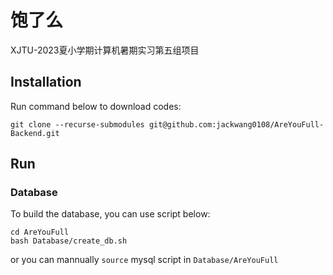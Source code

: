 # 饱了么

XJTU-2023夏小学期计算机暑期实习第五组项目



## Installation

Run command below to download codes:

```shell
git clone --recurse-submodules git@github.com:jackwang0108/AreYouFull-Backend.git
```





## Run

### Database

To build the database, you can use script below:

```shell
cd AreYouFull
bash Database/create_db.sh
```

or you can mannually `source` mysql script in `Database/AreYouFull`



